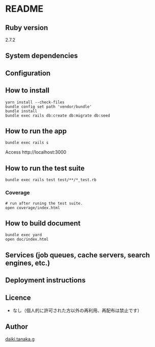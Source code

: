 # README

## Ruby version

2.7.2

## System dependencies


## Configuration


## How to install

```
yarn install --check-files
bundle config set path 'vendor/bundle'
bundle install
bundle exec rails db:create db:migrate db:seed
```

## How to run the app

```
bundle exec rails s
```

Access http://localhost:3000


## How to run the test suite

```
bundle exec rails test test/**/*_test.rb
```

### Coverage

```
# run after runing the test suite.
open coverage/index.html
```

## How to build document

```
bundle exec yard
open doc/index.html
```


## Services (job queues, cache servers, search engines, etc.)


## Deployment instructions


## Licence

* なし（個人的に許可された方以外の再利用、再配布は禁止です）

## Author

[daiki.tanaka.g](https://github.com/daiki.tanaka.g)
